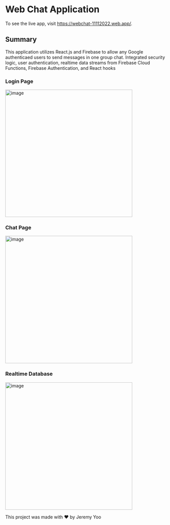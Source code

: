 # Web Chat Application

To see the live app, visit https://webchat-11112022.web.app/.

## Summary

This application utilizes React.js and Firebase to allow any Google authenticaed users to send messages in one group chat. Integrated security logic, user authentication, realtime data streams from Firebase Cloud Functions, Firebase Authentication, and React hooks

### Login Page
<img width="400" alt="image" src="https://user-images.githubusercontent.com/59751754/201498713-c9eb0fae-0a62-49e6-8653-cf6200c7e544.png">

### Chat Page
<img width="400" alt="image" src="https://user-images.githubusercontent.com/59751754/201498711-546f1c68-22ef-44cc-b991-41a1ae77d573.png">

### Realtime Database
<img width="400" alt="image" src="https://user-images.githubusercontent.com/59751754/201504796-9ecec9c9-7bed-4f0d-b108-91cd495f7429.png">


This project was made with ❤️ by Jeremy Yoo 
